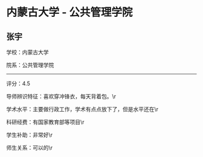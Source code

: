 # 内蒙古大学 - 公共管理学院

## 张宇

学校：内蒙古大学

院系：公共管理学院

* * *

评分：4.5

导师辨识特征：喜欢穿冲锋衣，每天背着包。\r

学术水平：主要做行政工作，学术有点点放下了，但是水平还在\r

科研经费：有国家教育部等项目\r

学生补助：非常好\r

师生关系：可以的\r